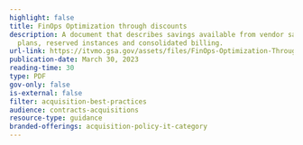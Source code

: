 ```yaml
---
highlight: false
title: FinOps Optimization through discounts
description: A document that describes savings available from vendor savings
  plans, reserved instances and consolidated billing.
url-link: https://itvmo.gsa.gov/assets/files/FinOps-Optimization-Through-Discounts.pdf
publication-date: March 30, 2023
reading-time: 30
type: PDF
gov-only: false
is-external: false
filter: acquisition-best-practices
audience: contracts-acquisitions
resource-type: guidance
branded-offerings: acquisition-policy-it-category
---
```


